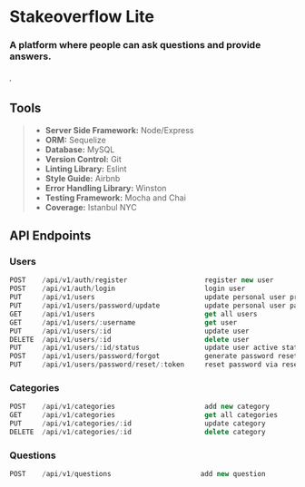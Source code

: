 # Stakeoverflow Lite 
### A platform where people can ask questions and provide answers.
###### . 

## Tools
>+ __Server Side Framework:__ Node/Express
>+ __ORM:__ Sequelize
>+ __Database:__ MySQL
>+ __Version Control:__ Git
>+ __Linting Library:__ Eslint
>+ __Style Guide:__ Airbnb
>+ __Error Handling Library:__ Winston
>+ __Testing Framework:__ Mocha​ and Chai
>+ __Coverage:__ Istanbul NYC

## API Endpoints
### Users
``` js
POST    /api/v1/auth/register                   register new user
POST    /api/v1/auth/login                      login user
PUT     /api/v1/users                           update personal user profile
PUT     /api/v1/users/password/update           update personal user password
GET     /api/v1/users                           get all users
GET     /api/v1/users/:username                 get user
PUT     /api/v1/users/:id                       update user
DELETE  /api/v1/users/:id                       delete user
PUT     /api/v1/users/:id/status                update user active status
POST    /api/v1/users/password/forgot           generate password reset token
PUT     /api/v1/users/password/reset/:token     reset password via reset link
```

### Categories
``` js
POST    /api/v1/categories                      add new category
GET     /api/v1/categories                      get all categories
PUT     /api/v1/categories/:id                  update category
DELETE  /api/v1/categories/:id                  delete category
```

### Questions
``` js
POST    /api/v1/questions                      add new question
```